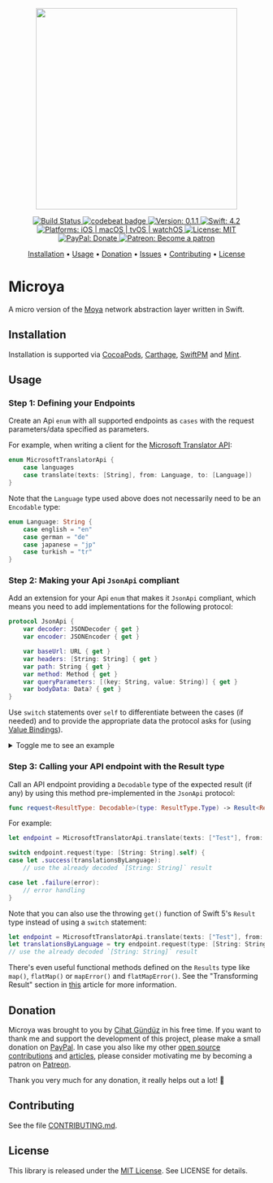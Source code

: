 <p align="center">
    <img src="https://raw.githubusercontent.com/Flinesoft/Microya/stable/Logo.png"
      width=396>
</p>

<p align="center">
    <a href="https://app.bitrise.io/app/9144757ac274834d">
        <img src="https://app.bitrise.io/app/9144757ac274834d/status.svg?token=wnogmmQA9Zy7_2u75vRKdg&branch=stable"
             alt="Build Status">
    </a>    
    <a href="https://codebeat.co/projects/github-com-flinesoft-microya-stable">
        <img src="https://codebeat.co/badges/a669e100-d30d-4801-b72d-3625ab7240be"
             alt="codebeat badge">
    </a>
    <a href="https://github.com/Flinesoft/HandySwift/releases">
    <img src="https://img.shields.io/badge/Version-0.1.1-blue.svg"
         alt="Version: 0.1.1">
    <img src="https://img.shields.io/badge/Swift-4.2-FFAC45.svg"
         alt="Swift: 4.2">
    <img src="https://img.shields.io/badge/Platforms-iOS%20%7C%20macOS%20%7C%20tvOS%20%7C%20watchOS-FF69B4.svg"
        alt="Platforms: iOS | macOS | tvOS | watchOS">
    <a href="https://github.com/Flinesoft/Microya/blob/stable/LICENSE.md">
        <img src="https://img.shields.io/badge/License-MIT-lightgrey.svg"
              alt="License: MIT">
    </a>
    <br />
    <a href="https://paypal.me/Dschee/5EUR">
        <img src="https://img.shields.io/badge/PayPal-Donate-orange.svg"
             alt="PayPal: Donate">
    </a>
    <a href="https://patreon.com/Dschee">
        <img src="https://img.shields.io/badge/Patreon-Become a patron-orange.svg"
             alt="Patreon: Become a patron">
    </a>
</p>

<p align="center">
    <a href="#installation">Installation</a>
  • <a href="#usage">Usage</a>
  • <a href="#donation">Donation</a>
  • <a href="https://github.com/Flinesoft/Microya/issues">Issues</a>
  • <a href="#contributing">Contributing</a>
  • <a href="#license">License</a>
</p>

# Microya

A micro version of the [Moya](https://github.com/Moya/Moya) network abstraction layer written in Swift.

## Installation

Installation is supported via [CocoaPods](https://github.com/CocoaPods/CocoaPods), [Carthage](https://github.com/Carthage/Carthage), [SwiftPM](https://github.com/apple/swift-package-manager) and [Mint](https://github.com/yonaskolb/Mint).

## Usage

### Step 1: Defining your Endpoints
Create an Api `enum` with all supported endpoints as `cases` with the request parameters/data specified as parameters.

For example, when writing a client for the [Microsoft Translator API](https://docs.microsoft.com/en-us/azure/cognitive-services/translator/reference/v3-0-languages):

```Swift
enum MicrosoftTranslatorApi {
    case languages
    case translate(texts: [String], from: Language, to: [Language])
}
```

Note that the `Language` type used above does not necessarily need to be an `Encodable` type:

```Swift
enum Language: String {
    case english = "en"
    case german = "de"
    case japanese = "jp"
    case turkish = "tr"
}
```

### Step 2: Making your Api `JsonApi` compliant

Add an extension for your Api `enum` that makes it `JsonApi` compliant, which means you need to add implementations for the following protocol:

```Swift
protocol JsonApi {
    var decoder: JSONDecoder { get }
    var encoder: JSONEncoder { get }

    var baseUrl: URL { get }
    var headers: [String: String] { get }
    var path: String { get }
    var method: Method { get }
    var queryParameters: [(key: String, value: String)] { get }
    var bodyData: Data? { get }
}
```

Use `switch` statements over `self` to differentiate between the cases (if needed) and to provide the appropriate data the protocol asks for (using [Value Bindings](https://docs.swift.org/swift-book/LanguageGuide/ControlFlow.html#ID133)).

<details>
<summary>Toggle me to see an example</summary>

```Swift
extension MicrosoftTranslatorApi: JsonApi {
    var decoder: JSONDecoder {
        return JSONDecoder()
    }

    var encoder: JSONEncoder {
        return JSONEncoder()
    }

    var baseUrl: URL {
        return URL(string: "https://api.cognitive.microsofttranslator.com")!
    }

    var path: String {
        switch self {
        case .languages:
            return "/languages"

        case .translate:
            return "/translate"
        }
    }

    var method: Method {
        switch self {
        case .languages:
            return .get

        case .translate:
            return .post
        }
    }

    var queryParameters: [(key: String, value: String)] {
        var urlParameters: [(String, String)] = [(key: "api-version", value: "3.0")]

        switch self {
        case .languages:
            break

        case let .translate(_, sourceLanguage, targetLanguages, _):
            urlParameters.append((key: "from", value: sourceLanguage.rawValue))

            for targetLanguage in targetLanguages {
                urlParameters.append((key: "to", value: targetLanguage.rawValue))
            }              
        }

        return urlParameters
    }

    var bodyData: Data? {
        switch self {
        case .translate:
            return nil // no request data needed

        case let .translate(texts, _, _, _):
            return try! encoder.encode(texts)
        }
    }

    var headers: [String: String] {
        switch self {
        case .languages:
            return [:]

        case .translate:
            return [
                "Ocp-Apim-Subscription-Key": "<SECRET>",
                "Content-Type": "application/json"
            ]
        }
    }
}
```

</details>

### Step 3: Calling your API endpoint with the Result type

Call an API endpoint providing a `Decodable` type of the expected result (if any) by using this method pre-implemented in the `JsonApi` protocol:

```Swift
func request<ResultType: Decodable>(type: ResultType.Type) -> Result<ResultType, JsonApiError>
```

For example:

```Swift
let endpoint = MicrosoftTranslatorApi.translate(texts: ["Test"], from: .english, to: [.german, .japanese, .turkish])

switch endpoint.request(type: [String: String].self) {
case let .success(translationsByLanguage):
    // use the already decoded `[String: String]` result

case let .failure(error):
    // error handling
}
```

Note that you can also use the throwing `get()` function of Swift 5's `Result` type instead of using a `switch` statement:

```Swift
let endpoint = MicrosoftTranslatorApi.translate(texts: ["Test"], from: .english, to: [.german, .japanese, .turkish])
let translationsByLanguage = try endpoint.request(type: [String: String].self).get()
// use the already decoded `[String: String]` result
```

There's even useful functional methods defined on the `Results` type like `map()`, `flatMap()` or `mapError()` and `flatMapError()`. See the "Transforming Result" section in [this](https://www.hackingwithswift.com/articles/161/how-to-use-result-in-swift) article for more information.


## Donation

Microya was brought to you by [Cihat Gündüz](https://github.com/Dschee) in his free time. If you want to thank me and support the development of this project, please make a small donation on [PayPal](https://paypal.me/Dschee/5EUR). In case you also like my other [open source contributions](https://github.com/Flinesoft) and [articles](https://medium.com/@Dschee), please consider motivating me by becoming a patron on [Patreon](https://www.patreon.com/Dschee).

Thank you very much for any donation, it really helps out a lot! 💯


## Contributing

See the file [CONTRIBUTING.md](https://github.com/JamitLabs/MungoHealer/blob/stable/CONTRIBUTING.md).


## License
This library is released under the [MIT License](http://opensource.org/licenses/MIT). See LICENSE for details.
